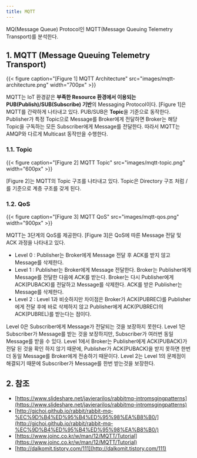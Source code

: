 ```yaml
---
title: MQTT
---
```


MQ(Message Queue) Protocol인 MQTT(Message Queuing Telemetry Transport)를 분석한다.

## 1. MQTT (Message Queuing Telemetry Transport)

{{< figure caption="[Figure 1] MQTT Architecture" src="images/mqtt-architecture.png" width="700px" >}}

MQTT는 IoT 환경같은 **부족한 Resource 환경에서 이용되는 PUB(Publish)/SUB(Subscribe) 기반**의 Messaging Protocol이다. [Figure 1]은 MQTT를 간략하게 나타내고 있다. PUB/SUB은 **Topic**을 기준으로 동작한다. Publisher가 특정 Topic으로 Message를 Broker에게 전달하면 Broker는 해당 Topic을 구독하는 모든 Subscriber에게 Message를 전달한다. 따라서 MQTT는 AMQP와 다르게 Multicast 동작만을 수행한다.

### 1.1. Topic

{{< figure caption="[Figure 2] MQTT Topic" src="images/mqtt-topic.png" width="600px" >}}

[Figure 2]는 MQTT의 Topic 구조를 나타내고 있다. Topic은 Directory 구조 처럼 /를 기준으로 계층 구조를 갖게 된다.

### 1.2. QoS

{{< figure caption="[Figure 3] MQTT QoS" src="images/mqtt-qos.png" width="900px" >}}

MQTT는 3단계의 QoS를 제공한다. [Figure 3]은 QoS에 따른 Message 전달 및 ACK 과정을 나타내고 있다.

* Level 0 : Publisher는 Broker에게 Message 전달 후 ACK를 받지 않고 Message를 삭제한다.
* Level 1 : Publisher는 Broker에게 Message 전달한다. Broker는 Publisher에게 Message를 전달한 다음에 ACK를 받는다. Broker는 다시 Publisher에게 ACK(PUBACK)를 전달하고 Message를 삭제한다. ACK를 받은 Publisher는 Message를 삭제한다.
* Level 2 : Level 1과 비슷하지만 차이점은 Broker가 ACK(PUBREC)를 Publisher에게 전달 후에 바로 삭제하지 않고 Publisher에게 ACK(PUBREC)의 ACK(PUBREL)를 받는다는 점이다.

Level 0은 Subscriber에게 Message가 전달되는 것을 보장하지 못한다. Level 1은 Subscriber가 Message를 받는 것을 보장하지만, Subscriber가 여러번 동일 Message를 받을 수 있다. Level 1에서 Broker는 Publisher에게 ACK(PUBACK)가 전달 된 것을 확인 하지 않기 때문에, Publisher가 ACK(PUBACK)을 받지 못하면 한번더 동일 Message를 Broker에게 전송하기 때문이다. Level 2는 Level 1의 문제점이 해결되기 때문에 Subscriber가 Message를 한번 받는것을 보장한다.

## 2. 참조

* [https://www.slideshare.net/javierarilos/rabbitmq-intromsgingpatterns](https://www.slideshare.net/javierarilos/rabbitmq-intromsgingpatterns)
* [http://gjchoi.github.io/rabbit/rabbit-mq-%EC%9D%B4%ED%95%B4%ED%95%98%EA%B8%B0/](http://gjchoi.github.io/rabbit/rabbit-mq-%EC%9D%B4%ED%95%B4%ED%95%98%EA%B8%B0/)
* [https://www.joinc.co.kr/w/man/12/MQTT/Tutorial](https://www.joinc.co.kr/w/man/12/MQTT/Tutorial)
* [http://dalkomit.tistory.com/111](http://dalkomit.tistory.com/111)
